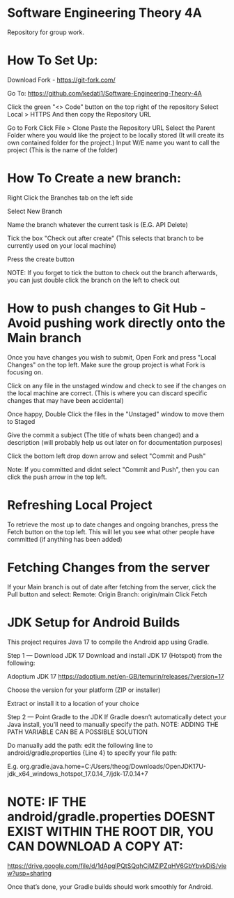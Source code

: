 # Software Engineering Theory 4A
Repository for group work.

# How To Set Up:

Download Fork - https://git-fork.com/

Go To:
https://github.com/kedati1/Software-Engineering-Theory-4A

Click the green "<> Code" button on the top right of the repository
Select Local > HTTPS     And then copy the Repository URL


Go to Fork
Click File > Clone
Paste the Repository URL
Select the Parent Folder where you would like the project to be locally stored (It will create its own contained folder for the project.)
Input W/E name you want to call the project (This is the name of the folder)


# How To Create a new branch:
  Right Click the Branches tab on the left side
  
  Select New Branch
  
  Name the branch whatever the current task is (E.G. API Delete)
  
  Tick the box "Check out after create" (This selects that branch to be currently used on your local machine)
  
  Press the create button
  
  NOTE: If you forget to tick the button to check out the branch afterwards, you can just double click the branch on the left to check out

# How to push changes to Git Hub    -     Avoid pushing work directly onto the Main branch
  Once you have changes you wish to submit, Open Fork and press "Local Changes" on the top left. Make sure the group project is what Fork is focusing on.
  
  Click on any file in the unstaged window and check to see if the changes on the local machine are correct. (This is where you can discard specific changes that may have been accidental)
  
  Once happy, Double Click the files in the "Unstaged" window to move them to Staged
  
  Give the commit a subject (The title of whats been changed) and a description (will probably help us out later on for documentation purposes)
  
  Click the bottom left drop down arrow and select "Commit and Push"
  
  Note: If you committed and didnt select "Commit and Push", then you can click the push arrow in the top left.

# Refreshing Local Project
To retrieve the most up to date changes and ongoing branches, press the Fetch button on the top left. This will let you see what other people have committed (if anything has been added)

# Fetching Changes from the server
If your Main branch is out of date after fetching from the server, click the Pull button and select:
Remote: Origin
Branch: origin/main
Click Fetch



# JDK Setup for Android Builds

This project requires Java 17 to compile the Android app using Gradle.

Step 1 — Download JDK 17
Download and install JDK 17 (Hotspot) from the following:

Adoptium JDK 17
https://adoptium.net/en-GB/temurin/releases/?version=17

Choose the version for your platform (ZIP or installer)

Extract or install it to a location of your choice

Step 2 — Point Gradle to the JDK
If Gradle doesn’t automatically detect your Java install, you’ll need to manually specify the path. NOTE: ADDING THE PATH VARIABLE CAN BE A POSSIBLE SOLUTION

Do manually add the path:  edit the following line to android/gradle.properties {Line 4} to specify your file path:

E.g.
org.gradle.java.home=C:/Users/theog/Downloads/OpenJDK17U-jdk_x64_windows_hotspot_17.0.14_7/jdk-17.0.14+7


# NOTE: IF THE android/gradle.properties DOESNT EXIST WITHIN THE ROOT DIR, YOU CAN DOWNLOAD A COPY AT: 
https://drive.google.com/file/d/1dApglPQtSQqhCjMZlPZqHV6GbYbvkDiS/view?usp=sharing 

Once that’s done, your Gradle builds should work smoothly for Android.